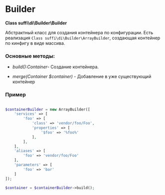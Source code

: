 Builder
=======

**Class suffi\di\Builder\Builder**

Абстрактный класс для создания контейнера по конфигурации. Есть реализация `Class suffi\di\Builder\ArrayBuilder`, создающая контейнер по кинфигу в виде массива.

### Основные методы:

* _build():Container_- Создание контейнера.

* _merge(Container $container)_ - Добавление в уже существующий контейнер

### Пример
```php

$containerBuilder = new ArrayBuilder([
    'services' => [
        'foo' => [
            'class' => 'vendor/foo/Foo',
            'properties' => [
                '$foo' => '%foo%'
            ],
        ],
    ],
    'aliases' => [
        'foo' => 'vendor/foo/Foo'
    ],
    'parameters' => [
        'foo' => 'bar'
    ]
]);

$container = $containerBuilder->build();
```